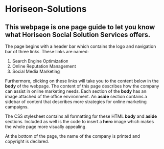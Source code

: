 # Horiseon-Solutions

## This webpage is one page guide to let you know what Horiseon Social Solution Services offers.

The page begins with a header bar which contains the logo and navigation bar of three links. These links are named:

1. Search Engine Optimization
2. Online Reputation Management
3. Social Media Marketing

Furthermore, clicking on these links will take you to the content below in the  **body** of the webpage. The content of this page describes how the company can assist in online marketing needs. Each section of the **body** has an image attached of the office environment. An **aside** section contains a sidebar of content that describes more strategies for online marketing campaigns. 

The CSS stylesheet contains all formatting for these HTML **body** and **aside** sections. Included as well is the code to insert a **hero** image which makes the whole page more visually appealing.

At the bottom of the page, the name of the company is printed and copyright is declared.
